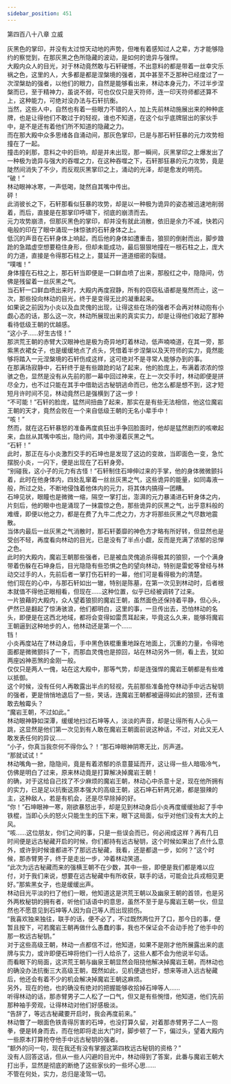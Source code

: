 ```yaml
---
sidebar_position: 451
---
```

 第四百八十八章 立威


灰黑色的掌印，并没有太过惊天动地的声势，但唯有着感知过人之辈，方才能够隐约的察觉到，在那灰黑之色所隐藏的波动，是如何的诡异与强悍。  
大殿内众人的目光，对于林动竟然敢与石轩硬憾，不出意料的都是带着一丝幸灾乐祸之色，这里的人，大多都是都是涅槃境的强者，其中甚至不乏那种已经度过了一次涅槃劫的强者，以他们的眼力，自然是能够看出来，林动本身元力，不过半步涅槃而已，至于精神力，虽说不弱，可也仅仅只是天符师，连一印天符师都还算不上，这种能力，可绝对没办法与石轩抗衡。  
当然，这些人中，自然也有着一些眼力不错的人，加上先前林动施展出来的种种底牌，也是让得他们不敢过于的轻视，谁也不知道，在这个似乎底牌层出的家伙手中，是不是还有着他们所不知道的隐藏之力。  
而在那大殿中众多思绪各自涌动间，那灰色掌印，已是与那石轩狂暴的元力攻势相撞在了一起。  
撞击的刹那，意料之中的巨响，却是并未出现，那一瞬间，灰黑掌印之上爆发出了一种极为诡异与强大的吞噬之力，在这种吞噬之下，石轩那狂暴的元力攻势，竟是陡然间消失了不少，而反观灰黑掌印之上，涌动的光泽，却是愈发的明亮。  
“破！”  
林动眼神冰寒，一声低喝，陡然自其嘴中传出。  
砰！  
此消彼长之下，石轩那看似狂暴的攻势，却是以一种极为诡异的姿态被迅速地削弱着，而后，直接是在那掌印呼啸下，彻底的崩溃而去。  
元力攻势崩溃，但那灰黑色的掌印，却并没有就此消散，依旧是余力不减，快若闪电般的印在了眼中涌现一抹惊骇的石轩身体之上。  
低沉的声音在石轩身体上响起，而后他的身体如遭重击，狼狈的倒射而出，脚步踉跄的急踏虚空想要稳住身形，但却未能成功，最后狠狠地撞在一根石柱之上，庞大的力道，直接是令得那石柱之上，蔓延开一道道细密的裂缝。  
“噗嗤！”  
身体撞在石柱之上，那石轩当即便是一口鲜血喷了出来，那殷红之中，隐隐间，仿佛是残留着一丝灰黑之气。  
当石轩一口鲜血喷出来时，大殿内再度寂静，所有的窃窃私语都是戛然而止，这一次，那些投向林动的目光，终于是变得无比的凝重起来。  
如果说之前因为小炎以及血灵傀的出现，让得这些在场的强者不会再对林动抱有小觑心态的话，那么这一次，林动所展现出来的真实实力，却是让得他们收起了那种看待低级王朝的优越感。  
“这小子……好生古怪！”  
那洪荒王朝的赤臂大汉眼神也是极为奇异地盯着林动，低声喃喃道，在其一旁，那紫黑衣裙女子，也是缓缓地点了点头，凭借着半步涅槃以及天符师的实力，竟然能够将踏入一元涅槃境的石轩伤成这样，这可绝对不是寻常人能够办到的事。  
在那满场寂静中，石轩终于是有些踉跄的站了起来，他的脸庞上，布满着浓浓的惊骇之色，显然是没有从先前的那一幕中回过神来，在上一次交手时，林动即便是拼尽全力，也不过只能在其手中借助远古秘钥逃命而已，他怎么都是想不到，这才短短月许时间不见，林动竟然已是强横到了这一步！  
“不可能！”石轩的脸庞，猛然间扭曲了起来，那实在是有些无法相信，他这位魔岩王朝的天才，竟然会败在一个来自低级王朝的无名小辈手中！  
“咳！”  
然而，就在这石轩暴怒的准备再度疯狂出手争回脸面时，他却是猛然剧烈的咳嗽起来，血丝从其嘴中咳出，隐约间，其中弥漫着灰黑之气。  
“石轩！”  
此时，那正在与小炎激烈交手的石坤也是发现了这边的变故，当即面色一变，急忙摆脱小炎，一闪下，便是出现在了石轩身旁。  
“别碰我，这小子的元力有古怪！”石轩制住石坤伸过来的手掌，他的身体微微颤抖着，此时在他身体内，四处乱窜着一丝丝灰黑之气，这些诡异的能量，如同毒液一般，所过之处，不断地侵蚀着他体内的元力，将其体内搞得一团糟。  
石坤见状，眼瞳也是微微一缩，隔空一掌打出，澎湃的元力暴涌进石轩身体之内，片刻后，他的眼中也是涌现了一抹震惊之色，那些诡异的灰黑之气，出乎意料般的难缠，即便以他之力，都是在费了九牛二虎之力，方才将那些灰黑之气尽数地震散。  
当体内最后一丝灰黑之气消散时，那石轩萎靡的神色方才略有所好转，但显然也是受创不轻，再度看向林动的目光，已是没有了半点小觑，反而是充满了浓郁的忌惮之色。  
此时的大殿内，魔岩王朝那些强者，已是被血灵傀追杀得极其的狼狈，一个个满身带着伤躲在石坤身后，目光隐隐有些恐惧之色的望向林动，特别是雷蛇等曾经与林动交过手的人，先前后者一掌打伤石轩的一幕，他们可是看得极为的清楚。  
他们现在的心中，与那石轩如出一辙，特别是陈墓，在第一次见到林动时，后者根本就值不得他正眼相看，但现在……这种位置，似乎已经被调转了过来。  
一片狼藉的大殿内，众人望着狼狈的魔岩王朝，虽然面色还保持着平静，但心头，俨然已是翻起了惊涛骇浪，他们都明白，这里的事，一旦传出去，恐怕林动的名头，即便是在这西北地域，都将会变得如雷贯耳起来，毕竟这么久来，能够将魔岩王朝逼到这种地步的人，他林动还是第一个……  
铛！  
小炎再度站在了林动身后，手中黑色铁棍重重地跺在地面上，沉重的力量，令得地面都是微微颤抖了一下，而那血灵傀也是掠回，站在林动另外一侧，看上去，犹如两座凶神恶煞的金刚一般。  
仅仅只是两人一傀，站在这大殿中，那等气势，却是连强悍的魔岩王朝都是有些难以抵御。  
这个时候，没有任何人再敢露出半点的轻视，先前那些准备抢夺林动手中远古秘钥的强者，更是悄悄地退后了一些，笑话，连魔岩王朝都被逼得如此的狼狈，还有谁敢去触霉头？  
“魔岩王朝，不过如此。”  
林动眼神静如深潭，缓缓地扫过石坤等人，淡淡的声音，却是让得所有人心头一跳，这显然是他们第一次见到有人敢在魔岩王朝面前说这种话，不过，对此又无人敢发表任何的异议……  
“小子，你真当我奈何不得你么？！”那石坤眼神阴寒无比，厉声道。  
“那就试试！”  
林动嘴角一掀，隐隐间，竟是有着浓郁的杀意蔓延而开，这让得一些人暗吸冷气，仿佛是明白了过来，原来林动竟是打算解决掉魔岩王朝！  
的确，对于这给自己找了不少麻烦的魔岩王朝，林动心中杀意十足，现在他所拥有的实力，已是足以抗衡这原本强大的高级王朝，这石坤石轩两兄弟，都是狠辣的主，这种敌人，若是有机会，还是尽早除掉的好。  
“你！”石坤眼神一寒，刚欲暴怒出手，却是见到林动身后小炎再度缓缓抬起了手中铁棍，当即心头的怒火只能生生的压下来，眼下这局面，似乎对他们没有太大的上风。  
“咳……这位朋友，你们之间的事，只是一些误会而已，何必闹成这样？再有几日时间便是远古秘藏开启的时候，你们都持有远古秘钥，这个时候如果出了点什么意外，或许到时候谁都进不了那远古秘藏，我看，还是都退一步，如何？”这个时候，那赤臂男子，终于是走出一步，冲着林动笑道。  
“此次为远古秘藏而来的强横王朝不在少数，其中一些，即便是我们都是难以应付，对于我们来说，想要在远古秘藏中有所收获，联手的话，可能会比兵戎相见更好。”那紫黑女子，也是缓缓出声。  
林动目光平淡的扫了他们一眼，他知道这是洪荒王朝以及幽泉王朝的首领，也是另外两枚秘钥的拥有者，听他们话语中的意思，虽然不至于是与魔岩王朝一伙，但显然也不愿意见到石坤等人因为自己等人而出现损伤。  
“我喜欢独来独往，联手的话，便不必了，不过既然两位开了口，那今日的事，便暂且按下，可若魔岩王朝再做什么愚蠢的事，我也不保证会不会动手抢了他手中的那一枚远古秘钥。”  
对于这些高级王朝，林动一点都信不过，他知道，如果不是刚才他所展露出来的底牌与实力，或许即便石坤将他们一行人给杀了，这些人都不会为他说半句话。  
而看眼下的局面，这洪荒王朝与幽泉王朝显然会阻挠他解决掉魔岩王朝，而林动也的确没办法抗衡三大高级王朝，既然如此，见机便退也好，想来等进入远古秘藏后，他还会有着不少的机会解决掉魔岩王朝这麻烦。  
另外，现在的他，也的确没有绝对的把握能够收拾掉石坤等人……  
听得林动的话，那赤臂男子二人松了一口气，但又是有些惋惜，他知道，他们先前那种袖手旁观，让得林动对他们好感极淡。  
“告辞了，等远古秘藏要开启时，我会再度前来。”  
林动瞥了一眼面色铁青得厉害的石坤，也没打算久留，对着那赤臂男子二人一抱拳，便是转身而去，而在他即将走出大门时，脚步顿了一下，偏过头，望着大殿内一些原本打算抢夺他手中远古秘钥的强者。  
“额外的问一句，现在我还有没有掌握这第四枚远古秘钥的资格？”  
没有人回答这话，但从一些人闪避的目光中，林动得到了答案，此番与魔岩王朝大打出手，显然是彻底的断绝了这些家伙的一些坏心思……  
不管在何处，实力，总归是凌驾一切。  
  
  
